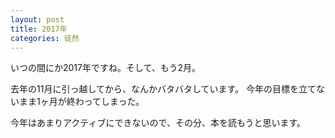 ```yaml
---
layout: post
title: 2017年
categories: 徒然
---
```


いつの間にか2017年ですね。そして、もう2月。

去年の11月に引っ越してから、なんかバタバタしています。
今年の目標を立てないまま1ヶ月が終わってしまった。

今年はあまりアクティブにできないので、その分、本を読もうと思います。
